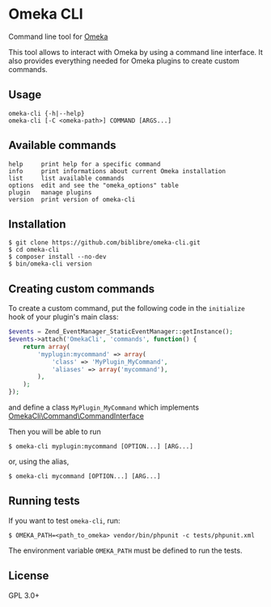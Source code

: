 # Omeka CLI

Command line tool for [Omeka](http://omeka.org/)

This tool allows to interact with Omeka by using a command line interface.
It also provides everything needed for Omeka plugins to create custom commands.

## Usage

    omeka-cli {-h|--help}
    omeka-cli [-C <omeka-path>] COMMAND [ARGS...]

## Available commands

    help     print help for a specific command
    info     print informations about current Omeka installation
    list     list available commands
    options  edit and see the "omeka_options" table
    plugin   manage plugins
    version  print version of omeka-cli

## Installation

    $ git clone https://github.com/biblibre/omeka-cli.git
    $ cd omeka-cli
    $ composer install --no-dev
    $ bin/omeka-cli version

## Creating custom commands

To create a custom command, put the following code in the `initialize` hook of
your plugin's main class:

```php
$events = Zend_EventManager_StaticEventManager::getInstance();
$events->attach('OmekaCli', 'commands', function() {
    return array(
        'myplugin:mycommand' => array(
            'class' => 'MyPlugin_MyCommand',
            'aliases' => array('mycommand'),
        ),
    );
});
```

and define a class `MyPlugin_MyCommand` which implements
[OmekaCli\Command\CommandInterface](src/Command/CommandInterface.php)

Then you will be able to run

    $ omeka-cli myplugin:mycommand [OPTION...] [ARG...]

or, using the alias,

    $ omeka-cli mycommand [OPTION...] [ARG...]

## Running tests

If you want to test `omeka-cli`, run:

    $ OMEKA_PATH=<path_to_omeka> vendor/bin/phpunit -c tests/phpunit.xml 

The environment variable `OMEKA_PATH` must be defined to run the tests.

## License

GPL 3.0+
